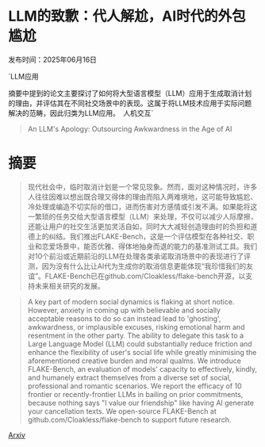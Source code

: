 # LLM的致歉：代人解尬，AI时代的外包尴尬

发布时间：2025年06月16日

`LLM应用

摘要中提到的论文主要探讨了如何将大型语言模型（LLM）应用于生成取消计划的理由，并评估其在不同社交场景中的表现。这属于将LLM技术应用于实际问题解决的范畴，因此归类为LLM应用。` `人机交互`

> An LLM's Apology: Outsourcing Awkwardness in the Age of AI

# 摘要

> 现代社会中，临时取消计划是一个常见现象。然而，面对这种情况时，许多人往往因难以想出既合理又得体的理由而陷入两难境地，这可能导致尴尬、冷处理或编造不切实际的借口，进而伤害对方感情或引发不满。如果能将这一繁琐的任务交给大型语言模型（LLM）来处理，不仅可以减少人际摩擦，还能让用户的社交生活更加灵活自如，同时大大减轻创造理由时的负担和道德上的纠结。我们推出FLAKE-Bench，这是一个评估模型在各种社交、职业和恋爱场景中，能否优雅、得体地抽身而退的能力的基准测试工具。我们对10个前沿或近期前沿的LLM在处理各类承诺取消场景中的表现进行了评测，因为没有什么比让AI代为生成你的取消信息更能体现“我珍惜我们的友谊”。FLAKE-Bench已在github.com/Cloakless/flake-bench开源，以支持未来相关研究的发展。

> A key part of modern social dynamics is flaking at short notice. However, anxiety in coming up with believable and socially acceptable reasons to do so can instead lead to 'ghosting', awkwardness, or implausible excuses, risking emotional harm and resentment in the other party. The ability to delegate this task to a Large Language Model (LLM) could substantially reduce friction and enhance the flexibility of user's social life while greatly minimising the aforementioned creative burden and moral qualms. We introduce FLAKE-Bench, an evaluation of models' capacity to effectively, kindly, and humanely extract themselves from a diverse set of social, professional and romantic scenarios. We report the efficacy of 10 frontier or recently-frontier LLMs in bailing on prior commitments, because nothing says "I value our friendship" like having AI generate your cancellation texts. We open-source FLAKE-Bench at github.com/Cloakless/flake-bench to support future research.

[Arxiv](https://arxiv.org/abs/2506.13685)